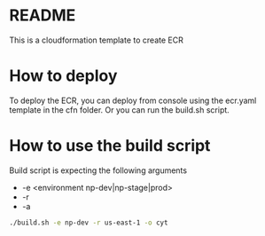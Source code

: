 # README
This is a cloudformation template to create ECR

# How to deploy
To deploy the ECR, you can deploy from console using the ecr.yaml template in the cfn folder. Or you can run the build.sh script.

# How to use the build script
Build script is expecting the following arguments
- -e <environment np-dev|np-stage|prod>
- -r <aws region e.g. us-east-1>
- -a <the application this resource belongs to e.g. gears>

```bash
./build.sh -e np-dev -r us-east-1 -o cyt
```